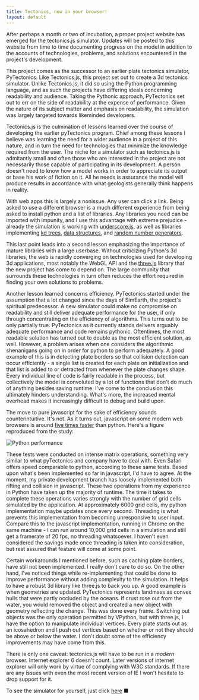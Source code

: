 ```yaml
---
title: Tectonics, now in your browser!
layout: default
---
```


After perhaps a month or two of incubation, a proper project website has emerged for the tectonics.js simulator. Updates will be posted to this website from time to time documenting progress on the model in addition to the accounts of technologies, problems, and solutions encountered in the project's development.

This project comes as the successor to an earlier plate tectonics simulator, PyTectonics. Like Tectonics.js, this project set out to create a 3d tectonics simulator. Unlike Tectonics.js, it did so using the Python programming language, and as such the projects have differing ideals concerning readability and audience. Taking the Pythonic approach, PyTectonics set out to err on the side of readability at the expense of performance. Given the nature of its subject matter and emphasis on readability, the simulation was largely targeted towards likeminded developers.

Tectonics.js is the culmination of lessons learned over the course of developing the earlier pyTectonics program. Chief among these lessons I believe was learning the need for a wider audience in a project of this nature, and in turn the need for technologies that minimize the knowledge required from the user. The niche for a simulator such as tectonics.js is admitantly small and often those who are interested in the project are not necessarily those capable of participating in its development. A person doesn't need to know how a model works in order to appreciate its output or base his work of fiction on it. All he needs is assurance the model will produce results in accordance with what geologists generally think happens in reality.

With web apps this is largely a nonissue. Any user can click a link. Being asked to use a different browser is a much different experience from being asked to install python and a list of libraries. Any libraries you need can be imported with impunity, and I use this advantage with extreme prejudice - already the simulation is working with [underscore.js](http://underscorejs.org/), as well as libraries implementing [kd trees](https://code.google.com/p/kdtree/), [data structures](https://github.com/mauriciosantos/buckets), and [random number generators](http://simjs.com/random.html).

This last point leads into a second lesson emphasizing the importance of mature libraries with a large userbase. Without criticizing Python's 3d libraries, the web is rapidly converging on technologies used for developing 3d applications, most notably the WebGL API and the [three.js](http://threejs.org/) library that the new project has come to depend on. The large community that surrounds these technologies in turn often reduces the effort required in finding your own solutions to problems.

Another lesson learned concerns efficiency. PyTectonics started under the assumption that a lot changed since the days of SimEarth, the project's spiritual predecessor. A new simulator could make no compromise on readability and still deliver adequate performance for the user, if only through concentrating on the efficiency of algorithms. This turns out to be only partially true. PyTectonics as it currently stands delivers arguably adequate performance and code remains pythonic. Oftentimes, the most readable solution has turned out to double as the most efficient solution, as well. However, a problem arises when one considers the algorithmic shenanigans going on in order for python to perform adequately. A good example of this is in detecting plate borders so that collision detection can occur efficiently - a single list is created for each plate on initialization and that list is added to or detracted from whenever the plate changes shape. Every individual line of code is fairly readable in the process, but collectively the model is convoluted by a lot of functions that don't do much of anything besides saving runtime. I've come to the conclusion this ultimately hinders understanding. What's more, the increased mental overhead makes it increasingly difficult to debug and build upon.

The move to pure javascript for the sake of efficiency sounds counterintuitive. It's not. As it turns out, javascript on some modern web browsers is around [five times faster](http://dvschroeder.blogspot.com/2013/07/java-vs-javascript-vs-python.html) than python. Here's a figure reproduced from the study:

![Python performance](http://2.bp.blogspot.com/-BcemgfpuSvQ/UfCyESwcPKI/AAAAAAAAA9Q/a2qKDpvmZN8/s400/LatticeBoltzmannPerformanceGraph.png)

These tests were conducted on intense matrix operations, something very similar to what pyTectonics and company have to deal with. Even Safari offers speed comparable to python, according to these same tests. Based upon what's been implemented so far in javascript, I'd have to agree. At the moment, my private development branch has loosely implemented both rifting and collision in javascript. These two operations from my experience in Python have taken up the majority of runtime. The time it takes to complete these operations varies strongly with the number of grid cells simulated by the application. At approximately 6000 grid cells, my python implementation maybe updates once every second. Threading is what prevents this implementation from becoming unresponsive to user input. Compare this to the javascript implementation, running in Chrome on the same machine - I can run around 10,000 grid cells in a simulation and still get a framerate of 20 fps, no threading whatsoever. I haven't even considered the savings made once threading is taken into consideration, but rest assured that feature will come at some point. 

Certain workarounds I mentioned before, such as caching plate borders, have still not been implemented. I really don't care to do so. On the other hand, I've noticed things while re-implementing that could be done to improve performance without adding complexity to the simulation. It helps to have a robust 3d library like three.js to back you up. A good example is when geometries are updated. PyTectonics represents landmass as convex hulls that were partly occluded by the oceans. If crust rose out from the water, you would removed the object and created a new object with geometry reflecting the change. This was done every frame. Switching out objects was the only operation permitted by VPython, but with three.js, I have the option to manipulate individual vertices. Every plate starts out as an icosahedron and I push out vertices based on whether or not they should be above or below the water. I don't doubt some of the efficiency improvements may have come from this.

There is only one caveat: tectonics.js will have to be run in a *modern* browser. Internet explorer 6 doesn't count. Later versions of internet explorer will only work by virtue of complying with W3C standards. If there are any issues with even the most recent version of IE I won't hesitate to drop support for it. 

To see the simulator for yourself, just click [here](http://davidson16807.github.io/tectonics.js) &#9632;